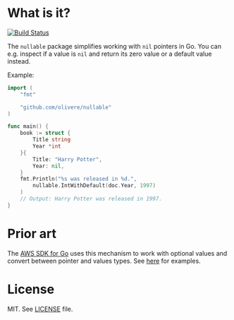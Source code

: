 # What is it?

[![Build Status](https://travis-ci.org/olivere/nullable.svg?branch=master)](https://travis-ci.org/olivere/nullable)

The `nullable` package simplifies working with `nil` pointers in Go.
You can e.g. inspect if a value is `nil` and return its zero value
or a default value instead.

Example:

```go
import (
    "fmt"

	"github.com/olivere/nullable"
)

func main() {
	book := struct {
		Title string
		Year *int
	}{
		Title: "Harry Potter",
		Year: nil,
	}
	fmt.Println("%s was released in %d.",
		nullable.IntWithDefault(doc.Year, 1997)
	)
	// Output: Harry Potter was released in 1997.
}
```

# Prior art

The [AWS SDK for Go](https://github.com/aws/aws-sdk-go) uses this
mechanism to work with optional values and convert between pointer
and values types. See [here](https://github.com/aws/aws-sdk-go/blob/master/aws/convert_types.go) for examples. 

# License

MIT. See [LICENSE](https://github.com/olivere/nullable/blob/master/LICENSE) file.
